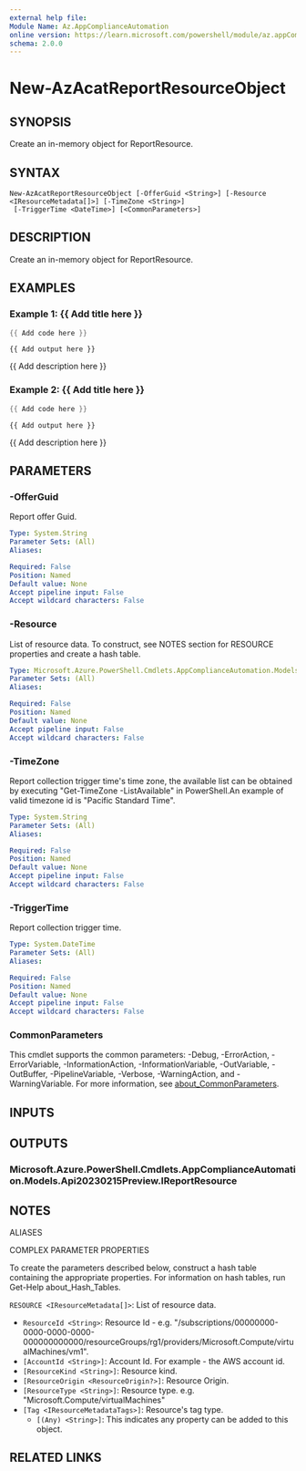 ```yaml
---
external help file:
Module Name: Az.AppComplianceAutomation
online version: https://learn.microsoft.com/powershell/module/az.appComplianceAutomation/new-azacatreportresourceobject
schema: 2.0.0
---
```


# New-AzAcatReportResourceObject

## SYNOPSIS
Create an in-memory object for ReportResource.

## SYNTAX

```
New-AzAcatReportResourceObject [-OfferGuid <String>] [-Resource <IResourceMetadata[]>] [-TimeZone <String>]
 [-TriggerTime <DateTime>] [<CommonParameters>]
```

## DESCRIPTION
Create an in-memory object for ReportResource.

## EXAMPLES

### Example 1: {{ Add title here }}
```powershell
{{ Add code here }}
```

```output
{{ Add output here }}
```

{{ Add description here }}

### Example 2: {{ Add title here }}
```powershell
{{ Add code here }}
```

```output
{{ Add output here }}
```

{{ Add description here }}

## PARAMETERS

### -OfferGuid
Report offer Guid.

```yaml
Type: System.String
Parameter Sets: (All)
Aliases:

Required: False
Position: Named
Default value: None
Accept pipeline input: False
Accept wildcard characters: False
```

### -Resource
List of resource data.
To construct, see NOTES section for RESOURCE properties and create a hash table.

```yaml
Type: Microsoft.Azure.PowerShell.Cmdlets.AppComplianceAutomation.Models.Api20230215Preview.IResourceMetadata[]
Parameter Sets: (All)
Aliases:

Required: False
Position: Named
Default value: None
Accept pipeline input: False
Accept wildcard characters: False
```

### -TimeZone
Report collection trigger time's time zone, the available list can be obtained by executing "Get-TimeZone -ListAvailable" in PowerShell.An example of valid timezone id is "Pacific Standard Time".

```yaml
Type: System.String
Parameter Sets: (All)
Aliases:

Required: False
Position: Named
Default value: None
Accept pipeline input: False
Accept wildcard characters: False
```

### -TriggerTime
Report collection trigger time.

```yaml
Type: System.DateTime
Parameter Sets: (All)
Aliases:

Required: False
Position: Named
Default value: None
Accept pipeline input: False
Accept wildcard characters: False
```

### CommonParameters
This cmdlet supports the common parameters: -Debug, -ErrorAction, -ErrorVariable, -InformationAction, -InformationVariable, -OutVariable, -OutBuffer, -PipelineVariable, -Verbose, -WarningAction, and -WarningVariable. For more information, see [about_CommonParameters](http://go.microsoft.com/fwlink/?LinkID=113216).

## INPUTS

## OUTPUTS

### Microsoft.Azure.PowerShell.Cmdlets.AppComplianceAutomation.Models.Api20230215Preview.IReportResource

## NOTES

ALIASES

COMPLEX PARAMETER PROPERTIES

To create the parameters described below, construct a hash table containing the appropriate properties. For information on hash tables, run Get-Help about_Hash_Tables.


`RESOURCE <IResourceMetadata[]>`: List of resource data.
  - `ResourceId <String>`: Resource Id - e.g. "/subscriptions/00000000-0000-0000-0000-000000000000/resourceGroups/rg1/providers/Microsoft.Compute/virtualMachines/vm1".
  - `[AccountId <String>]`: Account Id. For example - the AWS account id.
  - `[ResourceKind <String>]`: Resource kind.
  - `[ResourceOrigin <ResourceOrigin?>]`: Resource Origin.
  - `[ResourceType <String>]`: Resource type. e.g. "Microsoft.Compute/virtualMachines"
  - `[Tag <IResourceMetadataTags>]`: Resource's tag type.
    - `[(Any) <String>]`: This indicates any property can be added to this object.

## RELATED LINKS

